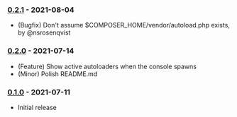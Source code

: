 ### [0.2.1] - 2021-08-04

  * (Bugfix) Don't assume $COMPOSER_HOME/vendor/autoload.php exists, by @nsrosenqvist

### [0.2.0] - 2021-07-14

  * (Feature) Show active autoloaders when the console spawns
  * (Minor) Polish README.md

### [0.1.0] - 2021-07-11

  * Initial release

[0.2.1]: https://github.com/1ma/composer-psysh/compare/v0.2.0...v0.2.1
[0.2.0]: https://github.com/1ma/composer-psysh/compare/v0.1.0...v0.2.0
[0.1.0]: https://github.com/1ma/composer-psysh/tree/b298fc33a0e2f879088f124b01501f5e022be9c4
